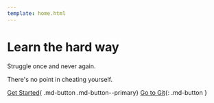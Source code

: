 ```yaml
---
template: home.html
---
```


# Learn the hard way

Struggle once and never again.

There's no point in cheating yourself.

[Get Started](https://learn.jacobkoziej.xyz/courses){ .md-button .md-button--primary}
[Go to Git](https://github.com/jacobkoziej/learn){: .md-button }
